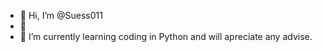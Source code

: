 - 👋 Hi, I’m @Suess011
- 👀 
- 🌱 I’m currently learning coding in Python and will apreciate any advise.


<!---
Suess011/Suess011 is a ✨ special ✨ repository because its `README.md` (this file) appears on your GitHub profile.
You can click the Preview link to take a look at your changes.
--->
